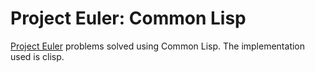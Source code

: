 # Project Euler: Common Lisp

[Project Euler][projecteuler] problems solved using Common Lisp. The
implementation used is clisp.

<!-- References -->
[projecteuler]: https://projecteuler.net/ "https://projecteuler.net/"
